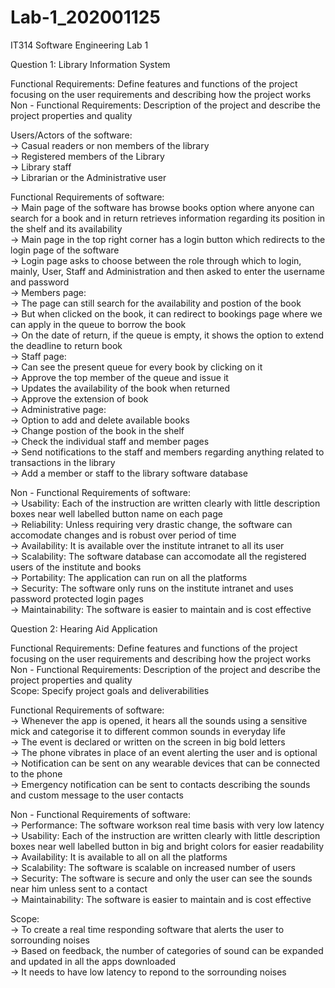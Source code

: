 # Lab-1_202001125  
IT314 Software Engineering Lab 1  
   
Question 1: Library Information System  
   
  Functional Requirements: Define features and functions of the project focusing on the user requirements and describing how the project works    
  Non - Functional Requirements: Description of the project and describe the project properties and quality  
     
  Users/Actors of the software:   
    -> Casual readers or non members of the library  
    -> Registered members of the Library  
    -> Library staff  
    -> Librarian or the Administrative user  
       
  Functional Requirements of software:  
    -> Main page of the software has browse books option where anyone can search for a book and in return retrieves information regarding its position in the shelf and          its availability  
    -> Main page in the top right corner has a login button which redirects to the login page of the software  
    -> Login page asks to choose between the role through which to login, mainly, User, Staff and Administration and then asked to enter the username and password  
    -> Members page:  
        -> The page can still search for the availability and postion of the book  
        -> But when clicked on the book, it can redirect to bookings page where we can apply in the queue to borrow the book  
        -> On the date of return, if the queue is empty, it shows the option to extend the deadline to return book  
    -> Staff page:  
        -> Can see the present queue for every book by clicking on it  
        -> Approve the top member of the queue and issue it  
        -> Updates the availability of the book when returned  
        -> Approve the extension of book   
    -> Administrative page:   
        -> Option to add and delete available books  
        -> Change postion of the book in the shelf  
        -> Check the individual staff and member pages  
        -> Send notifications to the staff and members regarding anything related to transactions in the library  
        -> Add a member or staff to the library software database   
       
  Non - Functional Requirements of software:  
    -> Usability: Each of the instruction are written clearly with little description boxes near well labelled button name on each page  
    -> Reliability: Unless requiring very drastic change, the software can accomodate changes and is robust over period of time  
    -> Availability: It is available over the institute intranet to all its user  
    -> Scalability: The software database can accomodate all the registered users of the institute and books  
    -> Portability: The application can run on all the platforms  
    -> Security: The software only runs on the institute intranet and uses password protected login pages  
    -> Maintainability: The software is easier to maintain and is cost effective  
      
      
  
Question 2: Hearing Aid Application  
  
  Functional Requirements: Define features and functions of the project focusing on the user requirements and describing how the project works   
  Non - Functional Requirements: Description of the project and describe the project properties and quality  
  Scope: Specify project goals and deliverabilities  
    
  Functional Requirements of software:  
    -> Whenever the app is opened, it hears all the sounds using a sensitive mick and categorise it to different common sounds in everyday life  
    -> The event is declared or written on the screen in big bold letters  
    -> The phone vibrates in place of an event alerting the user and is optional   
    -> Notification can be sent on any wearable devices that can be connected to the phone  
    -> Emergency notification can be sent to contacts describing the sounds and custom message to the user contacts  
    
  Non - Functional Requirements of software:   
    -> Performance: The software workson real time basis with very low latency  
    -> Usability: Each of the instruction are written clearly with little description boxes near well labelled button in big and bright colors for easier readability  
    -> Availability: It is available to all on all the platforms  
    -> Scalability: The software is scalable on increased number of users  
    -> Security: The software is secure and only the user can see the sounds near him unless sent to a contact  
    -> Maintainability: The software is easier to maintain and is cost effective  
      
  Scope:   
    -> To create a real time responding software that alerts the user to sorrounding noises  
    -> Based on feedback, the number of categories of sound can be expanded and updated in all the apps downloaded   
    -> It needs to have low latency to repond to the sorrounding noises  
